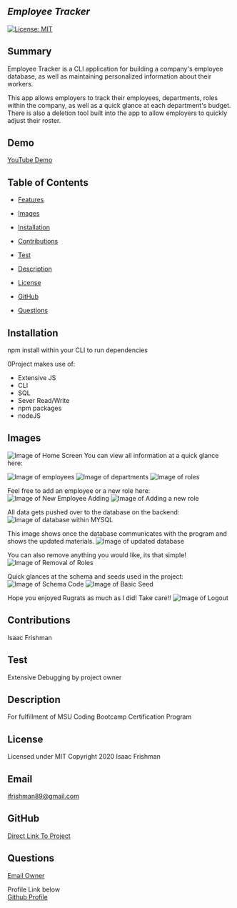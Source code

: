 
  
  ## *Employee Tracker*
  
  [![License: MIT](https://img.shields.io/badge/License-MIT-yellow.svg)](https://opensource.org/licenses/MIT)
  
## Summary

Employee Tracker is a CLI application for building a company's employee database, as well as maintaining personalized information about their workers. 

This app allows employers to track their employees, departments, roles within the company, as well as a quick glance at each department's budget. There is also a deletion tool built into the app to allow employers to quickly adjust their roster. 

## Demo

  [YouTube Demo](https://youtu.be/6WkYEhz6Wo0)

  ## Table of Contents

  * [Features](#Features) <br>

  * [Images](#Images) <br>

  * [Installation](#Installation) <br>

  * [Contributions](#Contributions) <br>

  * [Test](#Test) <br>

  * [Description](#Description) <br>

  * [License](#License) <br>

  * [GitHub](#Github) <br>

  * [Questions](#Questions) <br>

  

  

  ## Installation
  npm install within your CLI to run dependencies

  0Project makes use of:

  * Extensive JS
  * CLI 
  * SQL
  * Sever Read/Write
  * npm packages
  * nodeJS


  ## Images 

![Image of Home Screen](https://github.com/blackedoutkeys/employeeTracker/blob/main/images/homescreen.png)
  You can view all information at a quick glance here:

![Image of employees](https://github.com/blackedoutkeys/employeeTracker/blob/main/images/viewemployees.png)
![Image of departments](https://github.com/blackedoutkeys/employeeTracker/blob/main/images/viewdept.png)
![Image of roles](https://github.com/blackedoutkeys/employeeTracker/blob/main/images/viewroles.png)

  Feel free to add an employee or a new role here:
![Image of New Employee Adding](https://github.com/blackedoutkeys/employeeTracker/blob/main/images/addnewemployee.png)
![Image of Adding a new role](https://github.com/blackedoutkeys/employeeTracker/blob/main/images/addnewrole.png)

All data gets pushed over to the database on the backend: 
![Image of database within MYSQL](https://github.com/blackedoutkeys/employeeTracker/blob/main/images/mysqlworkbench.png)

This image shows once the database communicates with the program and shows the updated materials. 
![Image of updated database](https://github.com/blackedoutkeys/employeeTracker/blob/main/images/updateddatabase.png)

You can also remove anything you would like, its that simple!
![Image of Removal of Roles](https://github.com/blackedoutkeys/employeeTracker/blob/main/images/removerole.png)

Quick glances at the schema and seeds used in the project:
![Image of Schema Code](https://github.com/blackedoutkeys/employeeTracker/blob/main/images/schema.png)
![Image of Basic Seed](https://github.com/blackedoutkeys/employeeTracker/blob/main/images/seed.png)

Hope you enjoyed Rugrats as much as I did! Take care!!
![Image of Logout](https://github.com/blackedoutkeys/employeeTracker/blob/main/images/logout.png)



  ## Contributions
  Isaac Frishman

  ## Test
  Extensive Debugging by project owner

  ## Description
  For fulfillment of MSU Coding Bootcamp Certification Program

  ## License
  Licensed under MIT
  Copyright 2020 Isaac Frishman


  ## Email
  ifrishman89@gmail.com

  ## GitHub
  [Direct Link To Project](https://github.com/emkaygru/employeeTracker) <br>

  ## Questions 
  [Email Owner](ifrishman89@gmail.com)


  Profile Link below <br>
  [Github Profile](https://github.com/blackedoutkeys) <br>
